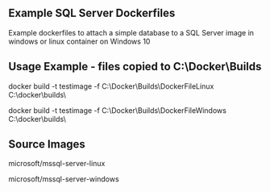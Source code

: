 ## Example SQL Server Dockerfiles

Example dockerfiles to attach a simple database to a SQL Server image in windows or linux container on Windows 10

## Usage Example - files copied to C:\Docker\Builds

docker build -t testimage -f C:\Docker\Builds\DockerFileLinux C:\docker\builds\

docker build -t testimage -f C:\Docker\Builds\DockerFileWindows C:\docker\builds\

## Source Images

microsoft/mssql-server-linux

microsoft/mssql-server-windows
